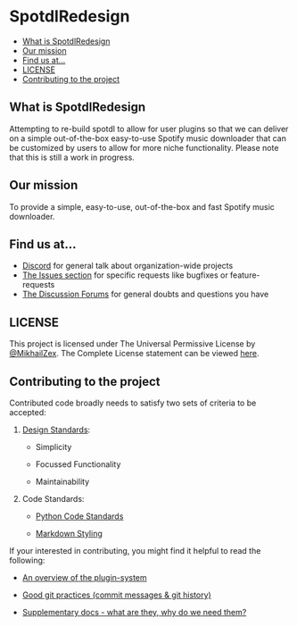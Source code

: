# SpotdlRedesign

<!-- mdformat-toc start --slug=github --maxlevel=6 --minlevel=2 -->

- [What is SpotdlRedesign](#what-is-spotdlredesign)
- [Our mission](#our-mission)
- [Find us at...](#find-us-at)
- [LICENSE](#license)
- [Contributing to the project](#contributing-to-the-project)

<!-- mdformat-toc end -->

## What is SpotdlRedesign<a name="what-is-spotdlredesign"></a>

Attempting to re-build spotdl to allow for user plugins so that we can deliver on a simple
out-of-the-box easy-to-use Spotify music downloader that can be customized by users to
allow for more niche functionality. Please note that this is still a work in progress.

## Our mission<a name="our-mission"></a>

To provide a simple, easy-to-use, out-of-the-box and fast Spotify music downloader.

## Find us at...<a name="find-us-at"></a>

- [Discord](https://discord.gg/xCa23pwJWY) for general talk about organization-wide
  projects
- [The Issues section](https://github.com/spotDL/spotdlRedesign/issues) for specific
  requests like bugfixes or feature-requests
- [The Discussion Forums](https://github.com/spotDL/spotdlRedesign/discussions) for
  general doubts and questions you have

## LICENSE<a name="license"></a>

This project is licensed under The Universal Permissive License by
[@MikhailZex](https://github.com/MikhailZex). The Complete License statement can be viewed
[here](LICENSE).

## Contributing to the project<a name="contributing-to-the-project"></a>

Contributed code broadly needs to satisfy two sets of criteria to be accepted:

1. [Design Standards](docs/docs/design-values.md):

   - Simplicity

   - Focussed Functionality

   - Maintainability

2. Code Standards:

   - [Python Code Standards](docs/docs/python.md#python-code-standards)

   - [Markdown Styling](docs/docs/markdown.md#markdown-styling)

If your interested in contributing, you might find it helpful to read the following:

- [An overview of the plugin-system](docs/models/.idea/plugin-system.md)

- [Good git practices (commit messages & git history)](docs/docs/git.md)

- [Supplementary docs - what are they, why do we need them?](docs/docs/supplementary-docs.md)

